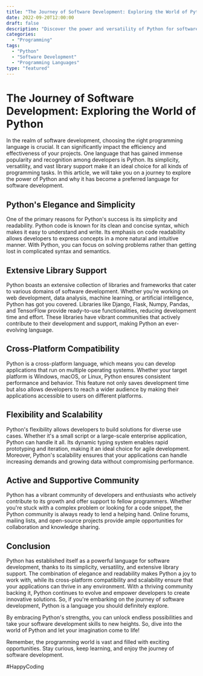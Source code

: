 ```yaml
--- 
title: "The Journey of Software Development: Exploring the World of Python"
date: 2022-09-20T12:00:00
draft: false
description: "Discover the power and versatility of Python for software development and programming."
categories:
  - "Programming"
tags:
  - "Python"
  - "Software Development"
  - "Programming Languages"
type: "featured"
--- 
```


# The Journey of Software Development: Exploring the World of Python

In the realm of software development, choosing the right programming language is crucial. It can significantly impact the efficiency and effectiveness of your projects. One language that has gained immense popularity and recognition among developers is Python. Its simplicity, versatility, and vast library support make it an ideal choice for all kinds of programming tasks. In this article, we will take you on a journey to explore the power of Python and why it has become a preferred language for software development.

## Python's Elegance and Simplicity

One of the primary reasons for Python's success is its simplicity and readability. Python code is known for its clean and concise syntax, which makes it easy to understand and write. Its emphasis on code readability allows developers to express concepts in a more natural and intuitive manner. With Python, you can focus on solving problems rather than getting lost in complicated syntax and semantics.

## Extensive Library Support

Python boasts an extensive collection of libraries and frameworks that cater to various domains of software development. Whether you're working on web development, data analysis, machine learning, or artificial intelligence, Python has got you covered. Libraries like Django, Flask, Numpy, Pandas, and TensorFlow provide ready-to-use functionalities, reducing development time and effort. These libraries have vibrant communities that actively contribute to their development and support, making Python an ever-evolving language.

## Cross-Platform Compatibility

Python is a cross-platform language, which means you can develop applications that run on multiple operating systems. Whether your target platform is Windows, macOS, or Linux, Python ensures consistent performance and behavior. This feature not only saves development time but also allows developers to reach a wider audience by making their applications accessible to users on different platforms.

## Flexibility and Scalability

Python's flexibility allows developers to build solutions for diverse use cases. Whether it's a small script or a large-scale enterprise application, Python can handle it all. Its dynamic typing system enables rapid prototyping and iteration, making it an ideal choice for agile development. Moreover, Python's scalability ensures that your applications can handle increasing demands and growing data without compromising performance.

## Active and Supportive Community

Python has a vibrant community of developers and enthusiasts who actively contribute to its growth and offer support to fellow programmers. Whether you're stuck with a complex problem or looking for a code snippet, the Python community is always ready to lend a helping hand. Online forums, mailing lists, and open-source projects provide ample opportunities for collaboration and knowledge sharing.

## Conclusion

Python has established itself as a powerful language for software development, thanks to its simplicity, versatility, and extensive library support. The combination of elegance and readability makes Python a joy to work with, while its cross-platform compatibility and scalability ensure that your applications can thrive in any environment. With a thriving community backing it, Python continues to evolve and empower developers to create innovative solutions. So, if you're embarking on the journey of software development, Python is a language you should definitely explore.

By embracing Python's strengths, you can unlock endless possibilities and take your software development skills to new heights. So, dive into the world of Python and let your imagination come to life!

Remember, the programming world is vast and filled with exciting opportunities. Stay curious, keep learning, and enjoy the journey of software development.

#HappyCoding
